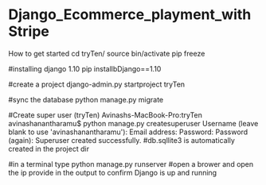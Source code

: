# Django_Ecommerce_playment_withStripe

How to get started
cd tryTen/
source bin/activate
pip freeze

#installing django 1.10
pip installbDjango==1.10

#create a project 
django-admin.py startproject tryTen

#sync the database
python manage.py migrate

#Create super user
(tryTen) Avinashs-MacBook-Pro:tryTen avinashanantharamu$ python manage.py createsuperuser
Username (leave blank to use 'avinashanantharamu'):<username>
Email address: <email>
Password: <password>
Password (again):<password>
Superuser created successfully.
#db.sqllite3 is automatically created in the project dir

#in a terminal type
python manage.py runserver
#open a brower and open the ip provide in the output to confirm Django is up and running 


